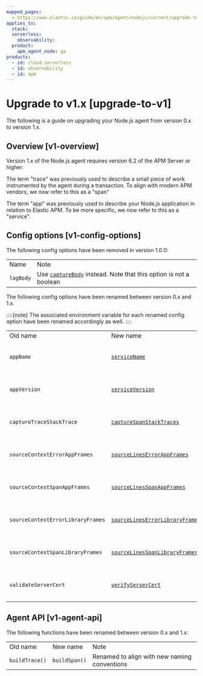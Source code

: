 ```yaml
---
mapped_pages:
  - https://www.elastic.co/guide/en/apm/agent/nodejs/current/upgrade-to-v1.html
applies_to:
  stack:
  serverless:
    observability:
  product:
    apm_agent_node: ga
products:
  - id: cloud-serverless
  - id: observability
  - id: apm
---
```


# Upgrade to v1.x [upgrade-to-v1]

The following is a guide on upgrading your Node.js agent from version 0.x to version 1.x.

## Overview [v1-overview]

Version 1.x of the Node.js agent requires version 6.2 of the APM Server or higher.

The term "trace" was previously used to describe a small piece of work instrumented by the agent during a transaction. To align with modern APM vendors, we now refer to this as a "span"

The term "app" was previously used to describe your Node.js application in relation to Elastic APM. To be more specific, we now refer to this as a "service".


## Config options [v1-config-options]

The following config options have been removed in version 1.0.0:

|     |     |
| --- | --- |
| Name | Note |
| `logBody` | Use [`captureBody`](/reference/configuration.md#capture-body) instead. Note that this option is not a boolean |

The following config options have been renamed between version 0.x and 1.x.

::::{note}
The associated environment variable for each renamed config option have been renamed accordingly as well.
::::


|     |     |     |
| --- | --- | --- |
| Old name | New name | Note |
| `appName` | [`serviceName`](/reference/configuration.md#service-name) | Renamed to align with new naming conventions |
| `appVersion` | [`serviceVersion`](/reference/configuration.md#service-version) | Renamed to align with new naming conventions |
| `captureTraceStackTrace` | [`captureSpanStackTraces`](/reference/configuration.md#capture-span-stack-traces) | Renamed to align with new naming conventions |
| `sourceContextErrorAppFrames` | [`sourceLinesErrorAppFrames`](/reference/configuration.md#source-context-error-app-frames) | Renamed to align with other agents |
| `sourceContextSpanAppFrames` | [`sourceLinesSpanAppFrames`](/reference/configuration.md#source-context-span-app-frames) | Renamed to align with other agents |
| `sourceContextErrorLibraryFrames` | [`sourceLinesErrorLibraryFrames`](/reference/configuration.md#source-context-error-library-frames) | Renamed to align with other agents |
| `sourceContextSpanLibraryFrames` | [`sourceLinesSpanLibraryFrames`](/reference/configuration.md#source-context-span-library-frames) | Renamed to align with other agents |
| `validateServerCert` | [`verifyServerCert`](/reference/configuration.md#validate-server-cert) | Renamed to align with other agents |


## Agent API [v1-agent-api]

The following functions have been renamed between version 0.x and 1.x:

|     |     |     |
| --- | --- | --- |
| Old name | New name | Note |
| `buildTrace()` | `buildSpan()` | Renamed to align with new naming conventions |


